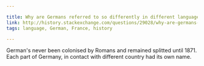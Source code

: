 ```yaml
---

title: Why are Germans referred to so differently in different languages?
link: http://history.stackexchange.com/questions/29028/why-are-germans-referred-to-so-differently-in-different-languages
tags: language, German, France, history

---
```


German's never been colonised by Romans and remained splitted until 1871.
Each part of Germany, in contact with different country had its own name.
